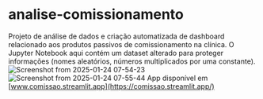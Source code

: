 # analise-comissionamento
Projeto de análise de dados e criação automatizada de dashboard relacionado aos produtos passivos de comissionamento na clínica.
O Jupyter Notebook aqui contém um dataset alterado para proteger informações (nomes aleatórios, números multiplicados por uma constante).
![Screenshot from 2025-01-24 07-54-23](https://github.com/user-attachments/assets/7c5be2c8-9e35-43f3-a888-33afddeb3482)
![Screenshot from 2025-01-24 07-55-44](https://github.com/user-attachments/assets/fe5fcc42-d6e6-4ae8-b4b8-977f9738a7fa)
App disponível em [www.comissao.streamlit.app](https://comissao.streamlit.app/)
